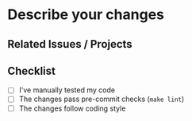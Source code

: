 <!--
    - Thank you for contributing to bancho.py!
    - Titles should follow [semantic commit message format](https://sparkbox.com/foundry/semantic_commit_messages)
-->

# Describe your changes

## Related Issues / Projects

## Checklist
- [ ] I've manually tested my code
- [ ] The changes pass pre-commit checks (`make lint`)
- [ ] The changes follow coding style
